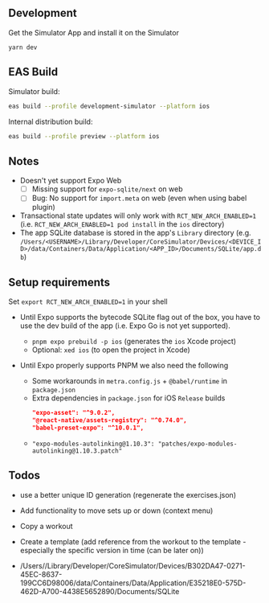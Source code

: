 ## Development

Get the Simulator App and install it on the Simulator

```
yarn dev
```

## EAS Build

Simulator build:

```sh
eas build --profile development-simulator --platform ios
```

Internal distribution build:

```sh
eas build --profile preview --platform ios
```

## Notes

- Doesn't yet support Expo Web
  - [ ] Missing support for `expo-sqlite/next` on web
  - [ ] Bug: No support for `import.meta` on web (even when using babel plugin)
- Transactional state updates will only work with `RCT_NEW_ARCH_ENABLED=1` (i.e. `RCT_NEW_ARCH_ENABLED=1 pod install` in the `ios` directory)
- The app SQLite database is stored in the app's `Library` directory (e.g. `/Users/<USERNAME>/Library/Developer/CoreSimulator/Devices/<DEVICE_ID>/data/Containers/Data/Application/<APP_ID>/Documents/SQLite/app.db`)

## Setup requirements

Set `export RCT_NEW_ARCH_ENABLED=1` in your shell

- Until Expo supports the bytecode SQLite flag out of the box, you have to use the dev build of the app (i.e. Expo Go is not yet supported).

  - `pnpm expo prebuild -p ios` (generates the `ios` Xcode project)
  - Optional: `xed ios` (to open the project in Xcode)

- Until Expo properly supports PNPM we also need the following
  - Some workarounds in `metra.config.js` + `@babel/runtime` in `package.json`
  - Extra dependencies in `package.json` for iOS `Release` builds
    ```json
    "expo-asset": "^9.0.2",
    "@react-native/assets-registry": "^0.74.0",
    "babel-preset-expo": "^10.0.1",
    ```
  - `"expo-modules-autolinking@1.10.3": "patches/expo-modules-autolinking@1.10.3.patch"`

## Todos

- use a better unique ID generation (regenerate the exercises.json)
- Add functionality to move sets up or down (context menu)
- Copy a workout
- Create a template (add reference from the workout to the template - especially the specific version in time (can be later on))

- /Users/<username>/Library/Developer/CoreSimulator/Devices/B302DA47-0271-45EC-8637-199CC6D98006/data/Containers/Data/Application/E35218E0-575D-462D-A700-4438E5652890/Documents/SQLite
